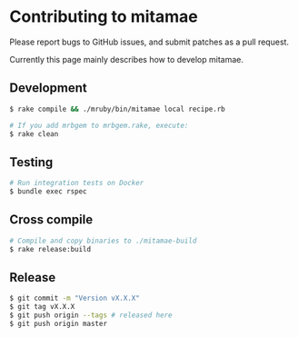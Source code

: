 # Contributing to mitamae
Please report bugs to GitHub issues, and submit patches as a pull request.

Currently this page mainly describes how to develop mitamae.

## Development

```bash
$ rake compile && ./mruby/bin/mitamae local recipe.rb

# If you add mrbgem to mrbgem.rake, execute:
$ rake clean
```

## Testing

```bash
# Run integration tests on Docker
$ bundle exec rspec
```

## Cross compile

```bash
# Compile and copy binaries to ./mitamae-build
$ rake release:build
```

## Release

```bash
$ git commit -m "Version vX.X.X"
$ git tag vX.X.X
$ git push origin --tags # released here
$ git push origin master
```
